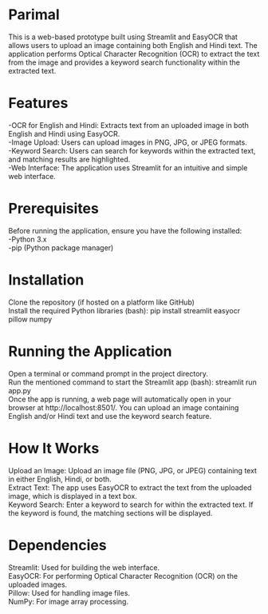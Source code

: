 # Parimal
This is a web-based prototype built using Streamlit and EasyOCR that allows users to upload an image containing both English and Hindi text. The application performs Optical Character Recognition (OCR) to extract the text from the image and provides a keyword search functionality within the extracted text.

# Features
-OCR for English and Hindi: Extracts text from an uploaded image in both English and Hindi using EasyOCR.<br />
-Image Upload: Users can upload images in PNG, JPG, or JPEG formats.<br />
-Keyword Search: Users can search for keywords within the extracted text, and matching results are highlighted.<br />
-Web Interface: The application uses Streamlit for an intuitive and simple web interface.<br />

# Prerequisites
Before running the application, ensure you have the following installed:<br />
-Python 3.x<br />
-pip (Python package manager)<br />

# Installation
Clone the repository (if hosted on a platform like GitHub) <br />
Install the required Python libraries (bash): pip install streamlit easyocr pillow numpy

# Running the Application
Open a terminal or command prompt in the project directory.<br />
Run the mentioned command to start the Streamlit app (bash): streamlit run app.py <br />
Once the app is running, a web page will automatically open in your browser at http://localhost:8501/. You can upload an image containing English and/or Hindi text and use the keyword search feature.

# How It Works
Upload an Image: Upload an image file (PNG, JPG, or JPEG) containing text in either English, Hindi, or both.<br />
Extract Text: The app uses EasyOCR to extract the text from the uploaded image, which is displayed in a text box.<br />
Keyword Search: Enter a keyword to search for within the extracted text. If the keyword is found, the matching sections will be displayed.<br />

# Dependencies
Streamlit: Used for building the web interface.<br />
EasyOCR: For performing Optical Character Recognition (OCR) on the uploaded images.<br />
Pillow: Used for handling image files.<br />
NumPy: For image array processing.<br />
